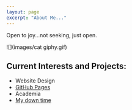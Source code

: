 ```yaml
---
layout: page
excerpt: "About Me..."
---
```


Open to joy...not seeking, just open.

![](images/cat giphy.gif)

## Current Interests and Projects:

- Website Design
- [GitHub Pages](http://laderast.github.io)
- Academia
- [My down time](http://craigsdeadpool.com/)
